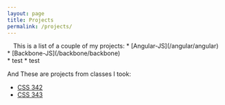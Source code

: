 ```yaml
---
layout: page
title: Projects
permalink: /projects/
---
```

<img src="http://iads-web.org/wp-content/uploads/2012/10/projects.jpg" alt="" style="padding: 5px">
This is a list of a couple of my projects:   
* [Angular-JS](/angular/angular) <br/>
* [Backbone-JS](/backbone/backbone) <br/>
* test   
* test   

And These are projects from classes I took:   
* [CSS 342](https://github.com/tazzledazzle/UW-CSS/tree/master/342)   
* [CSS 343](https://github.com/tazzledazzle/UW-CSS/tree/master/343)